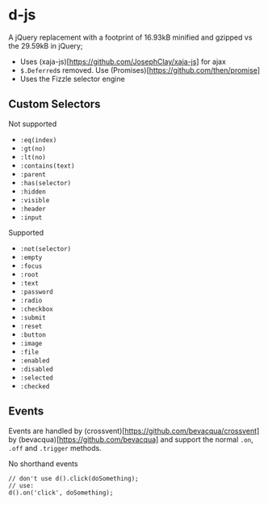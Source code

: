d-js
====

A jQuery replacement with a footprint of 16.93kB minified and gzipped vs the 29.59kB in jQuery;

- Uses (xaja-js)[https://github.com/JosephClay/xaja-js] for ajax
- `$.Deferred`s removed. Use (Promises)[https://github.com/then/promise]
- Uses the Fizzle selector engine


## Custom Selectors
Not supported
- `:eq(index)`
- `:gt(no)`
- `:lt(no)`
- `:contains(text)`
- `:parent`
- `:has(selector)`
- `:hidden`
- `:visible`
- `:header`
- `:input`

Supported
- `:not(selector)`
- `:empty`
- `:focus`
- `:root`
- `:text`
- `:password`
- `:radio`
- `:checkbox`
- `:submit`
- `:reset`
- `:button`
- `:image`
- `:file`
- `:enabled`
- `:disabled`
- `:selected`
- `:checked`

## Events
Events are handled by (crossvent)[https://github.com/bevacqua/crossvent] by (bevacqua)[https://github.com/bevacqua] and support the normal
`.on`, `.off` and `.trigger` methods.

No shorthand events
```
// don't use d().click(doSomething);
// use:
d().on('click', doSomething);
```